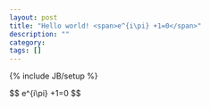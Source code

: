 ```yaml
---
layout: post
title: "Hello world! <span>e^{i\pi} +1=0</span>"
description: ""
category: 
tags: []
---
```

{% include JB/setup %}

<div>
$$
e^{i\pi} +1=0
$$
</div>



